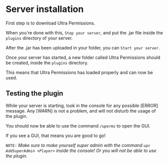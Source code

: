 # Server installation
First step is to download Ultra Permissions. 

When you're done with this, `Stop your server`, and put the .jar file inside the `plugins` directory of your server.

After the .jar has been uploaded in your folder, you can `Start your server`.
<br>

Once your server has started, a new folder called Ultra Permissions should be created, inside the `plugins` directory. 

This means that Ultra Permissions has loaded properly and can now be used.
<br>

## Testing the plugin
While your server is starting, look in the console for any possible [ERROR] message. Any [WARN] is not a problem, and will not disturb the usage of the plugin.

You should now be able to use the command `/uperms` to open the GUI.


If you see a GUI, that means you are good to go!
<br>

`NOTE:` *Make sure to make yourself super admin with the command `upc AddSuperAdmin <Player>` inside the console! Or you will not be able to use the plugin.*
